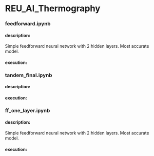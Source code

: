 # REU_AI_Thermography

### feedforward.ipynb
#### description:
Simple feedforward neural network with 2 hidden layers. Most accurate model.
#### execution: 

### tandem_final.ipynb
#### description:

#### execution: 

### ff_one_layer.ipynb
#### description:
Simple feedforward neural network with 2 hidden layers. Most accurate model.
#### execution: 

